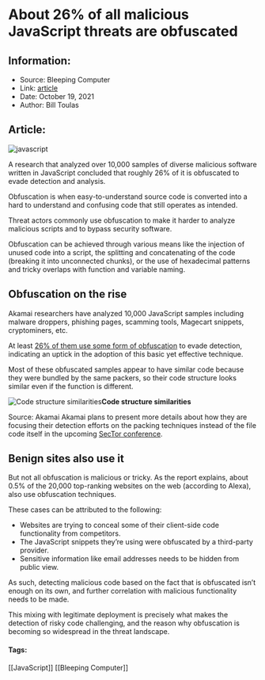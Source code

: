 # About 26% of all malicious JavaScript threats are obfuscated
### 

## Information:
+ Source: Bleeping Computer
+ Link: [article](https://www.bleepingcomputer.com/news/security/about-26-percent-of-all-malicious-javascript-threats-are-obfuscated/)
+ Date: October 19, 2021
+ Author: Bill Toulas


## Article:
![javascript](https://www.bleepstatic.com/content/hl-images/2021/09/20/java.jpg?rand=1843796080)


A research that analyzed over 10,000 samples of diverse malicious software written in JavaScript concluded that roughly 26% of it is obfuscated to evade detection and analysis.


Obfuscation is when easy-to-understand source code is converted into a hard to understand and confusing code that still operates as intended.


Threat actors commonly use obfuscation to make it harder to analyze malicious scripts and to bypass security software.


Obfuscation can be achieved through various means like the injection of unused code into a script, the splitting and concatenating of the code (breaking it into unconnected chunks), or the use of hexadecimal patterns and tricky overlaps with function and variable naming.


Obfuscation on the rise
-----------------------


Akamai researchers have analyzed 10,000 JavaScript samples including malware droppers, phishing pages, scamming tools, Magecart snippets, cryptominers, etc.


At least [26% of them use some form of obfuscation](https://www.akamai.com/blog/security/over-25-percent-of-malicious-javascript-is-being-obfuscated) to evade detection, indicating an uptick in the adoption of this basic yet effective technique.


Most of these obfuscated samples appear to have similar code because they were bundled by the same packers, so their code structure looks similar even if the function is different.



![Code structure similarities](https://www.bleepstatic.com/images/news/u/1220909/Code%20and%20Details/samples.jpg)**Code structure similarities**  

Source: Akamai
Akamai plans to present more details about how they are focusing their detection efforts on the packing techniques instead of the file code itself in the upcoming [SecTor conference](https://sector.ca/sessions/javascript-obfuscation-its-all-about-the-packers/).


Benign sites also use it
------------------------


But not all obfuscation is malicious or tricky. As the report explains, about 0.5% of the 20,000 top-ranking websites on the web (according to Alexa), also use obfuscation techniques.


These cases can be attributed to the following:


* Websites are trying to conceal some of their client-side code functionality from competitors.
* The JavaScript snippets they’re using were obfuscated by a third-party provider.
* Sensitive information like email addresses needs to be hidden from public view.


As such, detecting malicious code based on the fact that is obfuscated isn’t enough on its own, and further correlation with malicious functionality needs to be made.


This mixing with legitimate deployment is precisely what makes the detection of risky code challenging, and the reason why obfuscation is becoming so widespread in the threat landscape.




#### Tags:
[[JavaScript]] [[Bleeping Computer]]

